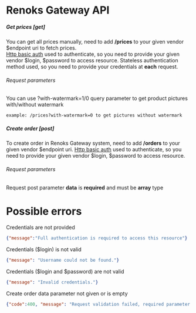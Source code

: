 Renoks Gateway API
==================

##### Get prices [get]
You can get all prices manually, need to add **/prices** to your given vendor $endpoint uri to fetch prices.     
[Http basic auth](https://en.wikipedia.org/wiki/Basic_access_authentication) used to authenticate, so you need to provide your given vendor $login, $password to access resource.
Stateless authentication method used, so you need to provide your credentials at **each** request. 

###### Request parameters
You can use ?with-watermark=1/0 query parameter to get product pictures with/without watermark
```
example: /prices?with-watermark=0 to get pictures without watermark
```

##### Create order [post]
To create order in Renoks Gateway system, need to add **/orders** to your given vendor $endpoint uri.
[Http basic auth](https://en.wikipedia.org/wiki/Basic_access_authentication) used to authenticate, so you need to provide your given vendor $login, $password to access resource.

###### Request parameters
Request post parameter **data** is **required** and must be **array** type

Possible errors
===============
Credentials are not provided
```json
{"message":"Full authentication is required to access this resource"} 
```
Credentials ($login) is not valid
```json
{"message": "Username could not be found."}
```
Credentials ($login and $password) are not valid
```json
{"message": "Invalid credentials."}
```
Create order data parameter not given or is empty
```json
{"code":400, "message": "Request validation failed, required parameter 'data' should not be blank"}
```
